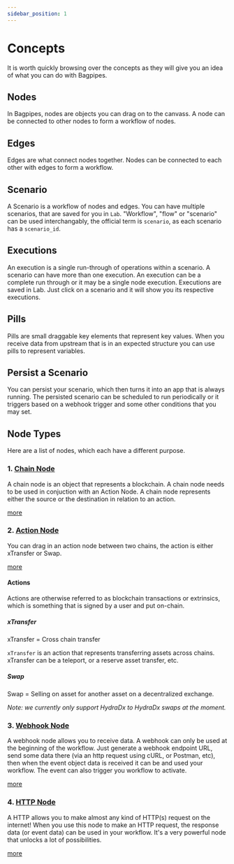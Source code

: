 ```yaml
---
sidebar_position: 1
---
```


# Concepts

It is worth quickly browsing over the concepts as they will give you an idea of what you can do with Bagpipes. 

## Nodes

In Bagpipes, nodes are objects you can drag on to the canvass. A node can be connected to other nodes to form a workflow of nodes. 

## Edges 

Edges are what connect nodes together. Nodes can be connected to each other with edges to form a workflow. 

## Scenario

A Scenario is a workflow of nodes and edges. You can have multiple scenarios, that are saved for you in `Lab`. "Workflow", "flow" or "scenario" can be used interchangably, the official term is `scenario`, as each scenario has a `scenario_id`.

## Executions

An execution is a single run-through of operations within a scenario. A scenario can have more than one execution. An execution can be a complete run through or it may be a single node execution. Executions are saved in Lab. Just click on a scenario and it will show you its respective executions. 

## Pills

Pills are small draggable key elements that represent key values. When you receive data from upstream that is in an expected structure you can use pills to represent variables. 

## Persist a Scenario

You can persist your scenario, which then turns it into an app that is always running. The persisted scenario can be scheduled to run periodically or it triggers based on a webhook trigger and some other conditions that you may set. 

## Node Types

Here are a list of nodes, which each have a different purpose. 

### 1. [Chain Node](/nodes/chain.md)

A chain node is an object that represents a blockchain. A chain node needs to be used in conjuction with an Action Node. A chain node represents either the source or the destination in relation to an action. 

[more](/nodes/chain.md)


### 2. [Action Node](/nodes/actions.md)   
You can drag in an action node between two chains, the action is either xTransfer or Swap.

[more](/nodes/actions.md)

#### Actions

Actions are otherwise referred to as blockchain transactions or extrinsics, which is something that is signed by a user and put on-chain. 

##### xTransfer 

xTransfer = Cross chain transfer

`xTransfer` is an action that represents transferring assets across chains. xTransfer can be a teleport, or a reserve asset transfer, etc.   

##### Swap   

Swap = Selling on asset for another asset on a decentralized exchange.  

_Note: we currently only support HydraDx to HydraDx swaps at the moment._  

### 3. [Webhook Node](nodes/webhook.md)

A webhook node allows you to receive data. A webhook can only be used at the beginning of the workflow. Just generate a webhook endpoint URL, send some data there (via an http request using cURL, or Postman, etc), then when the event object data is received it can be and used your workflow. The event can also trigger you workflow to activate. 

[more](/nodes/webhook.md)

### 4. [HTTP Node](nodes/webhook.md)

A HTTP allows you to make almost any kind of HTTP(s) request on the internet! When you use this node to make an HTTP request, the response data (or event data) can be used in your workflow. It's a very powerful node that unlocks a lot of possibilities. 

[more](/nodes/http.md)

